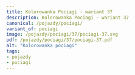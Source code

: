 ```yaml
---
title: Kolorowanka Pociagi - wariant 37
description: Kolorowanka Pociagi - wariant 37
canonical: /pojazdy/pociagi/
variant_of: pociagi
image: /pojazdy/pociagi/37/pociagi-37.svg
pdf: /pojazdy/pociagi/37/pociagi-37.pdf
alt: "Kolorowanka pociagi"
tags:
- pojazdy
- pociagi
---
```

